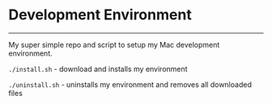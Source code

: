 
# Development Environment
------------------------------------------------------------------
My super simple repo and script to setup my Mac development environment.

`./install.sh` - download and installs my environment

`./uninstall.sh` - uninstalls my environment and removes all downloaded files
